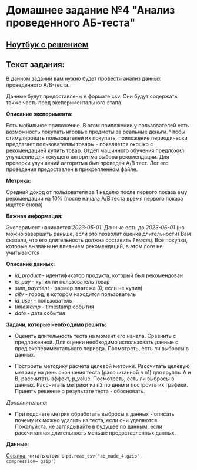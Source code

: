 # Домашнее задание №4 "Анализ проведенного АБ-теста"

## [Ноутбук с решением](https://github.com/boomland/MADE_ab_testing/blob/master/hw4/hw_analysis_ab_test.ipynb)

## Текст задания:
В данном задании вам нужно будет провести анализ данных проведенного A/B-теста.

Данные будут предоставлены в формате csv. Они будут содержать также часть пред экспериментального этапа.

__Описание эксперимента:__

Есть мобильное приложение. В этом приложении у пользователей есть возможность покупать игровые предметы за реальные деньги. Чтобы стимулировать пользователей их покупать, приложение периодически предлагает пользователям товары - появляется окошко с рекомендацией купить товар. Отдел машинного обучения предложил улучшение для текущего алгоритма выбора рекомендации. Для проверки улучшений алгоритма был проведен A/B тест. Лог его проведения предоставлен в прикрепленном файле. 

__Метрика:__ 

Cредний доход от пользователя за 1 неделю после первого показа ему рекомендации на 10% (после начала A/B теста время первого показа ищется снова)

__Важная информация:__

Эксперимент начинается _2023-05-01_. Данные есть до _2023-06-01_ (но можно завершить раньше, если это позволит оценка длительности)
Вам сказали, что его длительность должна составить _1 месяц_.
Все покупки, которые вызваны не влиянием рекомендаций, в этом логе не учитываются

__Описание данных:__

- _id_product_ -  идентификатор продукта, который был рекомендован
- _is_pay_ - купил ли пользователь товар
- _sum_payment_ - размер платежа (0, если не купил)
- _city_ - город, в котором находится пользователь
- _id_user_ - пользователь
- _timestamp_ - timestamp события
- _date_ - дата события

__Задачи, которые необходимо решить:__

- Оценить длительность теста на момент его начала. Сравнить с предложенной. Для оценки необходимо использовать данные с пред экспериментального периода. Посмотреть, есть ли выбросы в данных.

- Построить методику расчета целевой метрики. Рассчитать целевую метрику на день окончания теста (рассчитанной в п1) для группы A и B, рассчитать эффект, p_value. Посмотреть, есть ли выбросы в данных.
Рассчитать метрики из п2 по дням и построить их графики.
Принять решение о результате теста - обосновать.

_Дополнительно:_
- При подсчете метрик обработать выбросы в данных - описать почему их можно удалить из теста, если они удаляются. Пожалуйста, не заглядывайте в будущее по данным, если рассчитанная длительность меньше предоставленных данных.

__Данные:__

[Cсылка](https://davmedia.gtp.tech-mail.ru/uploads/bigdata/files/2023/6/axNSsVJtVBJbNUgD.gzip), читать стоит с `pd.read_csv("ab_made_4.gzip", compression='gzip')`